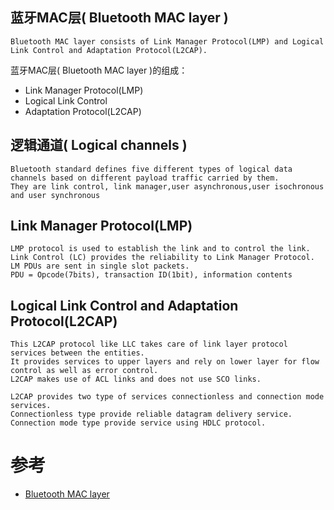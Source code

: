 
## 蓝牙MAC层( Bluetooth MAC layer )

```
Bluetooth MAC layer consists of Link Manager Protocol(LMP) and Logical Link Control and Adaptation Protocol(L2CAP).
```
蓝牙MAC层( Bluetooth MAC layer )的组成：
* Link Manager Protocol(LMP) 
* Logical Link Control
* Adaptation Protocol(L2CAP)

## 逻辑通道( Logical channels )

```
Bluetooth standard defines five different types of logical data channels based on different payload traffic carried by them. 
They are link control, link manager,user asynchronous,user isochronous and user synchronous
```

## Link Manager Protocol(LMP)

```
LMP protocol is used to establish the link and to control the link. 
Link Control (LC) provides the reliability to Link Manager Protocol. 
LM PDUs are sent in single slot packets.
PDU = Opcode(7bits), transaction ID(1bit), information contents
```

## Logical Link Control and Adaptation Protocol(L2CAP)

```
This L2CAP protocol like LLC takes care of link layer protocol services between the entities. 
It provides services to upper layers and rely on lower layer for flow control as well as error control.
L2CAP makes use of ACL links and does not use SCO links.

L2CAP provides two type of services connectionless and connection mode services. 
Connectionless type provide reliable datagram delivery service. 
Connection mode type provide service using HDLC protocol.
```

# 参考

* [Bluetooth MAC layer](http://www.rfwireless-world.com/Tutorials/Bluetooth-MAC-layer.html)


